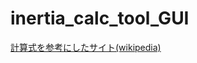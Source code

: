 # inertia_calc_tool_GUI

[計算式を参考にしたサイト(wikipedia)](https://en.wikipedia.org/wiki/List_of_moments_of_inertia#List_of_3D_inertia_tensors)
